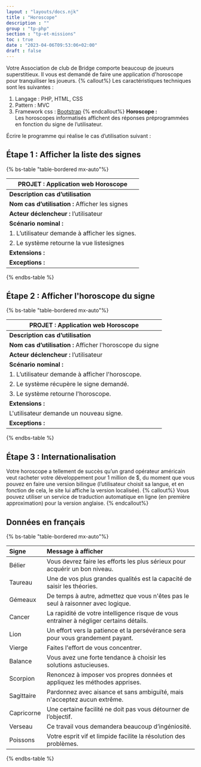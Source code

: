 ```yaml
---
layout : "layouts/docs.njk"
title : "Horoscope"
description : ""
group : "tp-php"
section : "tp-et-missions"
toc : true
date : "2023-04-06T09:53:06+02:00"
draft : false
---
```

Votre Association de club de Bridge comporte beaucoup de joueurs superstitieux. Il vous est demandé de faire une 
application d'horoscope pour tranquiliser les joueurs.
{% callout%}
Les caractéristiques techniques sont les suivantes :
1. Langage : PHP, HTML, CSS
2. Pattern :  MVC
3. Framework css : [Bootstrap](https://getbootstrap.com/docs/5.2/getting-started/introduction/)
   {% endcallout%}
**Horoscope :**  
Les horoscopes informatisés affichent des réponses préprogrammées en fonction du signe de l’utilisateur. 

Écrire le programme qui réalise le cas d’utilisation suivant :
## Étape 1 : Afficher la liste des signes
{% bs-table "table-bordered mx-auto"%}

| **PROJET :**   Application  web Horoscope         | 
|---------------------------------------------------|
| **Description cas d’utilisation**                 |
| **Nom cas d’utilisation :**   Afficher les signes |
| **Acteur déclencheur :**   l’utilisateur          |
| **Scénario nominal :**                            |                                                                                                                                                                                          
| 1. L’utilisateur demande à afficher les signes.   |
| 2. Le système retourne la vue listesignes         |             |
| **Extensions :**                                  |
| **Exceptions :**                                  |  
{% endbs-table %}

## Étape 2 : Afficher l'horoscope du signe

{% bs-table "table-bordered mx-auto"%}

| **PROJET :**   Application  web Horoscope                   | 
|-------------------------------------------------------------|
| **Description cas d’utilisation**                           |
| **Nom cas d’utilisation :**   Afficher l'horoscope du signe |
| **Acteur déclencheur :**   l’utilisateur                    |
| **Scénario nominal :**                                      |                                                                                                                                                                                          
| 1. L’utilisateur demande à afficher l'horoscope.            |
| 2. Le système récupère le signe demandé.                    |
| 3. Le système retourne l'horoscope.                         |             |
| **Extensions :**                                            |
| L'utilisateur demande un nouveau signe.                     |
| **Exceptions :**                                            |  
{% endbs-table %}

## Étape 3 : Internationalisation
Votre horoscope a tellement de succès qu’un grand opérateur américain veut racheter votre développement pour 1 million 
de $, du moment que vous pouvez en faire une version bilingue (l’utilisateur choisit sa langue, et en fonction de cela, 
le site lui affiche la version localisée).
{% callout%}
Vous pouvez utiliser un service de traduction automatique en ligne (en première approximation) pour la version anglaise.
{% endcallout%}

## Données en français

{% bs-table "table-bordered mx-auto"%}

| **Signe**  | **Message à afficher**                                                                  |
|:-----------|:----------------------------------------------------------------------------------------|
| Bélier     | Vous devrez faire les efforts les plus sérieux pour acquérir un bon niveau.             |
| Taureau    | Une de vos plus grandes qualités est la capacité de saisir les théories.                |
| Gémeaux    | De temps à autre, admettez que vous n'êtes pas le seul à raisonner avec logique.        |
| Cancer     | La rapidité de votre intelligence risque de vous entraîner à négliger certains détails. |
| Lion       | Un effort vers la patience et la persévérance sera pour vous grandement payant.         |
| Vierge     | Faites l'effort de vous concentrer.                                                     |
| Balance    | Vous avez une forte tendance à choisir les solutions astucieuses.                       |
| Scorpion   | Renoncez à imposer vos propres données et appliquez les méthodes apprises.              |
| Sagittaire | Pardonnez avec aisance et sans ambiguïté, mais n'acceptez aucun extrême.                |
| Capricorne | Une certaine facilité ne doit pas vous détourner de l’objectif.                         |
| Verseau    | Ce travail vous demandera beaucoup d’ingéniosité.                                       |
| Poissons   | Votre esprit vif et limpide facilite la résolution des problèmes.                       |
{% endbs-table %}
